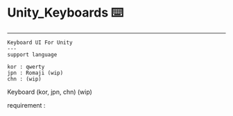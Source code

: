 # Unity_Keyboards ⌨️

---
    Keyboard UI For Unity
    ---
    support language

    kor : qwerty
    jpn : Romaji (wip)
    chn : (wip)

Keyboard (kor, jpn, chn) (wip)


requirement : 
